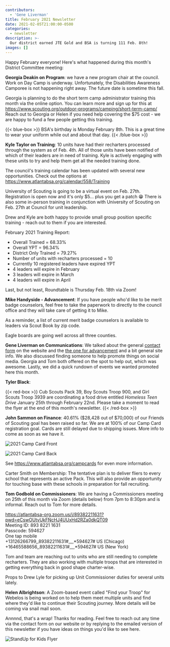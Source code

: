 ```yaml
---
contributors:
  - 'Gene Liverman'
title: February 2021 Newsletter
date: 2021-02-05T21:00:00-0500
categories:
  - newsletter
description: >-
  Our district earned JTE Gold and BSA is turning 111 Feb. 8th!
images: []
---
```


Happy February everyone! Here's what happened during this month's District Committee meeting:

**Georgia Deakin on Program**: we have a new program chair at the council. Work on Day Camp is underway. Unfortunately, the Disabilities Awareness Camporee is not happening right away. The future date is sometime this fall.

Georgia is planning to do the short term camp administrator training this month via the online option. You can learn more and sign up for this at https://www.scouting.org/outdoor-programs/camping/short-term-camp/ Reach out to Georgia or Helen if you need help covering the $75 cost - we are happy to fund a few people getting this training.

{{< blue-box >}}
BSA's birthday is Monday February 8th. This is a great time to wear your uniform while out and about that day.
{{< /blue-box >}}

**Kyle Taylor on Training**: 10 units have had their recharters processed through the system as of Feb. 4th. All of those units have been notified of which of their leaders are in need of training. Kyle is actively engaging with these units to try and help them get all the needed training done.

The council's training calendar has been updated with several new opportunities. Check out the options at https://www.atlantabsa.org/calendar/558/Training

University of Scouting is going to be a virtual event on Feb. 27th. Registration is open now and it's only $5... plus you get a patch 😁 There is also some in-person training in conjunction with University of Scouting on Feb. 27th at Council for unit leadership.

Drew and Kyle are both happy to provide small group position specific training - reach out to them if you are interested.

February 2021 Training Report:

* Overall Trained = 68.33%
* Overall YPT = 96.34%
* District Only Trained = 79.27%
* Number of units with recharters processed = 10
* Currently 10 registered leaders have expired YPT
* 4 leaders will expire in February
* 3 leaders will expire in March
* 4 leaders will expire in April

Last, but not least, Roundtable is Thursday Feb. 18th via Zoom!

**Mike Handyside - Advancement**: If you have people who'd like to be merit badge counselors, feel free to take the paperwork to directly to the council office and they will take care of getting it to Mike.

As a reminder, a list of current merit badge counselors is available to leaders via Scout Book by zip code.

Eagle boards are going well across all three counties.

**Gene Liverman on Communications**: We talked about the general [contact form](https://www.indianspringsbsa.org/contact/) on the website and the [the one for advancement](https://www.indianspringsbsa.org/committee/vc-program/advancement-recognition/) and a bit general site info. We also discussed finding someone to help promote things on social media. Georgia and Tom both offered on the spot to help out, which was awesome. Lastly, we did a quick rundown of events we wanted promoted here this month.

**Tyler Black**:

{{< red-box >}}
Cub Scouts Pack 39, Boy Scouts Troop 900, and Girl Scouts Troop 3939 are coordinating a food drive entitled *Homeless Teen Drive* January 25th through February 22nd. Please take a moment to read the flyer at the end of this month's newsletter.
{{< /red-box >}}

**John Sammon on Finance**: 40.61% ($28,428 out of $70,000) of our Friends of Scouting goal has been raised so far. We are at 100% of our Camp Card registration goal. Cards are still delayed due to shipping issues. More info to come as soon as we have it.

![2021 Camp Card Front](2021-camp-card-front.jpg)

![2021 Camp Card Back](2021-camp-card-back.jpg)

See https://www.atlantabsa.org/campcards for even more information.

Carter Smith on Membership: The tentative plan is to deliver fliers to every school that represents an active Pack. This will also provide an opportunity for touching base with these schools in preparation for fall recruiting.

**Tom Godbold on Commissioners**: We are having a Commissioners meeting on 25th of this month via Zoom (details below) from 7pm to 8:30pm and is informal. Reach out to Tom for more details.

https://atlantabsa-org.zoom.us/j/89382211631?pwd=eCswOUtvUkFNcHJ4UUxHd2RZa0dkQT09  
Meeting ID: 893 8221 1631  
Passcode: 594627  
One tap mobile  
+13126266799,,89382211631#,,,,*594627# US (Chicago)  
+16465588656,,89382211631#,,,,*594627# US (New York)

Tom and team are reaching out to units who are still needing to complete recharters. They are also working with multiple troops that are interested in getting everything back in good shape charter-wise.

Props to Drew Lyle for picking up Unit Commissioner duties for several units lately.

**Helen Albrightson**: A Zoom-based event called "Find your Troop" for Webelos is being worked on to help them meet multiple units and find where they'd like to continue their Scouting journey. More details will be coming via snail mail soon.

Annnnd, that's a wrap! Thanks for reading. Feel free to reach out any time via the contact form on our website or by replying to the emailed version of this newsletter if you have ideas on things you'd like to see here.

![StandUp for Kids Flyer](2021-Feb-StandUp-for-Kids-Flyer.png)
